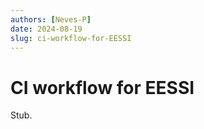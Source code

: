 ```yaml
---
authors: [Neves-P]
date: 2024-08-19
slug: ci-workflow-for-EESSI 
---
```


# CI workflow for EESSI

Stub.
